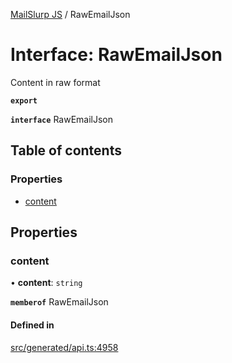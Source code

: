 [MailSlurp JS](../README.md) / RawEmailJson

# Interface: RawEmailJson

Content in raw format

**`export`**

**`interface`** RawEmailJson

## Table of contents

### Properties

- [content](RawEmailJson.md#content)

## Properties

### content

• **content**: `string`

**`memberof`** RawEmailJson

#### Defined in

[src/generated/api.ts:4958](https://github.com/mailslurp/mailslurp-client/blob/20b4039/src/generated/api.ts#L4958)
